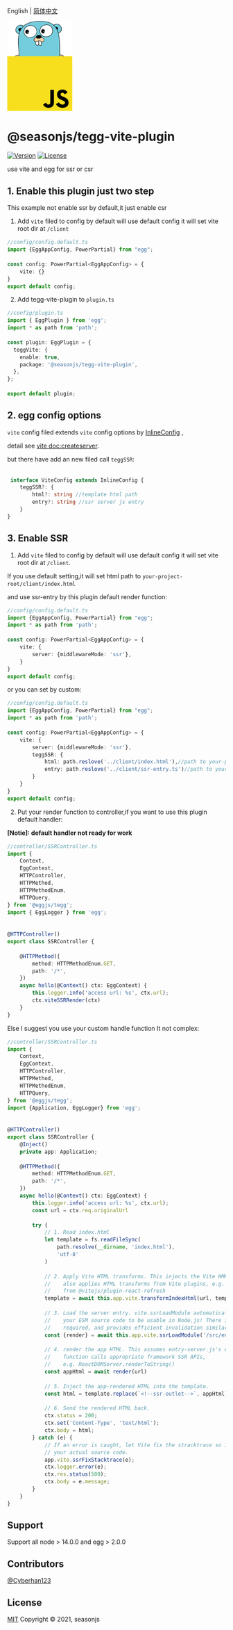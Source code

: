 English | [简体中文](./README.zh-CN.md)

<img src="https://github.com//seasonjs/tools/blob/main/public/icon.svg?raw=true" alt="logo.png" width="150">

# @seasonjs/tegg-vite-plugin

<a href="https://www.npmjs.com/package/@seasonjs/tools"><img src="https://img.shields.io/npm/v/@seasonjs/tegg-vite-plugin.svg?sanitize=true" alt="Version"></a>
<a href="https://www.npmjs.com/package/@seasonjs/tools"><img src="https://img.shields.io/npm/l/@seasonjs/tegg-vite-plugin.svg?sanitize=true" alt="License"></a>

use vite and egg for ssr or csr

## 1. Enable this plugin just two step

This example not enable ssr by default,it just enable csr

1. Add `vite` filed to config by default will use default config it will set vite root dir at `/client`

```typescript
//config/config.default.ts
import {EggAppConfig, PowerPartial} from "egg";

const config: PowerPartial<EggAppConfig> = {
    vite: {}
}
export default config;

```
2. Add tegg-vite-plugin to `plugin.ts`

```typescript
//config/plugin.ts
import { EggPlugin } from 'egg';
import * as path from 'path';

const plugin: EggPlugin = {
  teggVite: {
    enable: true,
    package: '@seasonjs/tegg-vite-plugin',
  },
};

export default plugin;
```

## 2. egg config options

`vite` config filed extends `vite` config options by [InlineConfig](https://vitejs.dev/guide/api-javascript.html#inlineconfig) ,

detail see [vite doc:createserver](https://vitejs.dev/guide/api-javascript.html#createserver).

but there have add an new filed call `teggSSR`:
```typescript

 interface ViteConfig extends InlineConfig {
    teggSSR?: {
        html?: string //template html path
        entry?: string //ssr server js entry
    }
}

```

## 3. Enable SSR

1. Add `vite` filed to config by default will use default config it will set vite root dir at `/client`.

If you use default setting,it will set html path to `your-project-root/client/index.html`

and use ssr-entry by this plugin default render function:


```typescript
//config/config.default.ts
import {EggAppConfig, PowerPartial} from "egg";
import * as path from 'path';

const config: PowerPartial<EggAppConfig> = {
    vite: {
        server: {middlewareMode: 'ssr'},
    }
}
export default config;

```

or you can set by custom:
```typescript
//config/config.default.ts
import {EggAppConfig, PowerPartial} from "egg";
import * as path from 'path';

const config: PowerPartial<EggAppConfig> = {
    vite: {
        server: {middlewareMode: 'ssr'},
        teggSSR: {
            html: path.reslove('../client/index.html'),//path to your-project/client/index.html
            entry: path.reslove('../client/ssr-entry.ts')//path to your-project/client/ssr-entry.ts
        }
    }
}
export default config;

```
2. Put your render function to controller,if you want to use this plugin default handler:


__[Notie]:  default handler not ready for work__

```typescript
//controller/SSRController.ts
import {
    Context,
    EggContext,
    HTTPController,
    HTTPMethod,
    HTTPMethodEnum,
    HTTPQuery,
} from '@eggjs/tegg';
import { EggLogger } from 'egg';


@HTTPController()
export class SSRController {

    @HTTPMethod({
        method: HTTPMethodEnum.GET,
        path: '/*',
    })
    async hello(@Context() ctx: EggContext) {
        this.logger.info('access url: %s', ctx.url);
        ctx.viteSSRRender(ctx)
    }
}

```

Else I suggest you use your custom handle function It not complex:

```typescript
//controller/SSRController.ts
import {
    Context,
    EggContext,
    HTTPController,
    HTTPMethod,
    HTTPMethodEnum,
    HTTPQuery,
} from '@eggjs/tegg';
import {Application, EggLogger} from 'egg';


@HTTPController()
export class SSRController {
    @Inject()
    private app: Application;

    @HTTPMethod({
        method: HTTPMethodEnum.GET,
        path: '/*',
    })
    async hello(@Context() ctx: EggContext) {
        this.logger.info('access url: %s', ctx.url);
        const url = ctx.req.originalUrl

        try {
            // 1. Read index.html
            let template = fs.readFileSync(
                path.resolve(__dirname, 'index.html'),
                'utf-8'
            )

            // 2. Apply Vite HTML transforms. This injects the Vite HMR client, and
            //    also applies HTML transforms from Vite plugins, e.g. global preambles
            //    from @vitejs/plugin-react-refresh
            template = await this.app.vite.transformIndexHtml(url, template)

            // 3. Load the server entry. vite.ssrLoadModule automatically transforms
            //    your ESM source code to be usable in Node.js! There is no bundling
            //    required, and provides efficient invalidation similar to HMR.
            const {render} = await this.app.vite.ssrLoadModule('/src/entry-server.js')

            // 4. render the app HTML. This assumes entry-server.js's exported `render`
            //    function calls appropriate framework SSR APIs,
            //    e.g. ReactDOMServer.renderToString()
            const appHtml = await render(url)

            // 5. Inject the app-rendered HTML into the template.
            const html = template.replace(`<!--ssr-outlet-->`, appHtml)

            // 6. Send the rendered HTML back.
            ctx.status = 200;
            ctx.set('Content-Type', 'text/html');
            ctx.body = html;
        } catch (e) {
            // If an error is caught, let Vite fix the stracktrace so it maps back to
            // your actual source code.
            app.vite.ssrFixStacktrace(e);
            ctx.logger.error(e);
            ctx.res.status(500);
            ctx.body = e.message;
        }
    }
}

```
## Support

Support all node > 14.0.0 and egg > 2.0.0

## Contributors

[@Cyberhan123](https://github.com/cyberhan123)

## License

[MIT](LICENSE)
Copyright © 2021, seasonjs
